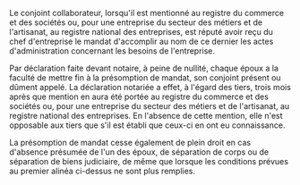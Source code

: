 Le conjoint collaborateur, lorsqu'il est mentionné au registre du commerce et des sociétés ou, pour une entreprise du secteur des métiers et de l'artisanat, au registre national des entreprises, est réputé avoir reçu du chef d'entreprise le mandat d'accomplir au nom de ce dernier les actes d'administration concernant les besoins de l'entreprise.


Par déclaration faite devant notaire, à peine de nullité, chaque époux a la faculté de mettre fin à la présomption de mandat, son conjoint présent ou dûment appelé. La déclaration notariée a effet, à l'égard des tiers, trois mois après que mention en aura été portée au registre du commerce et des sociétés ou, pour une entreprise du secteur des métiers et de l'artisanat, au registre national des entreprises. En l'absence de cette mention, elle n'est opposable aux tiers que s'il est établi que ceux-ci en ont eu connaissance.


La présomption de mandat cesse également de plein droit en cas d'absence présumée de l'un des époux, de séparation de corps ou de séparation de biens judiciaire, de même que lorsque les conditions prévues au premier alinéa ci-dessus ne sont plus remplies.

